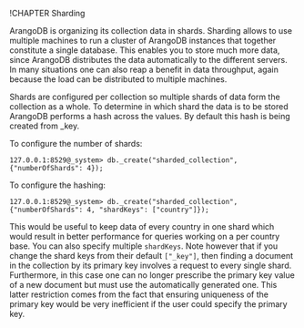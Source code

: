 !CHAPTER Sharding

ArangoDB is organizing its collection data in shards. Sharding allows to use multiple machines to run a cluster of ArangoDB
instances that together constitute a single database. This enables
you to store much more data, since ArangoDB distributes the data 
automatically to the different servers. In many situations one can 
also reap a benefit in data throughput, again because the load can
be distributed to multiple machines.

Shards are configured per collection so multiple shards of data form the collection as a whole. To determine in which shard the data is to be stored ArangoDB performs a hash across the values. By default this hash is being created from _key.

To configure the number of shards:

```
127.0.0.1:8529@_system> db._create("sharded_collection", {"numberOfShards": 4});
```

To configure the hashing:

```
127.0.0.1:8529@_system> db._create("sharded_collection", {"numberOfShards": 4, "shardKeys": ["country"]});
```

This would be useful to keep data of every country in one shard which would result in better performance for queries working on a per country base. You can also specify multiple `shardKeys`. Note however that if you change the shard keys from their default `["_key"]`, then finding a document in the collection by its primary key involves a request to every single shard. Furthermore, in this case one can no longer prescribe the primary key value of a new document but must use the automatically generated one. This latter restriction comes from the fact that ensuring uniqueness of the primary key would be very inefficient if the user could specify the primary key.
